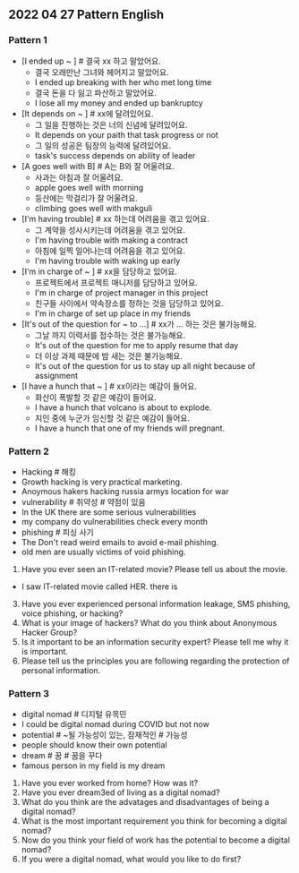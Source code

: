 ## 2022 04 27 Pattern English

### Pattern 1
- [I ended up ~ ] # 결국 xx 하고 말았어요.
  - 결국 오래만난 그녀와 헤어지고 말았어요.
  - I ended up breaking with her who met long time
  - 결국 돈을 다 잃고 파산하고 말았어요.
  - I lose all my money and ended up bankruptcy
- [It depends on ~ ] # xx에 달려있어요. 
  - 그 일을 진행하는 것은 너의 신념에 달려있어요.
  - It depends on your paith that task progress or not
  - 그 일의 성공은 팀장의 능력에 달려있어요.
  - task's success depends on ability of leader
- [A goes well with B] # A는 B와 잘 어울려요.
  - 사과는 아침과 잘 어울려요.
  - apple goes well with morning
  - 등산에는 막걸리가 잘 어울려요.
  - climbing goes well with makguli
- [I'm having trouble] # xx 하는데 어려움을 겪고 있어요.
  - 그 계약을 성사시키는데 어려움을 겪고 있어요.
  - I'm having trouble with making a contract
  - 아침에 일찍 일어나는데 어려움을 겪고 있어요.
  - I'm having trouble with waking up early
- [I'm in charge of ~ ] # xx을 담당하고 있어요.
  - 프로젝트에서 프로젝트 매니저를 담당하고 있어요.
  - I'm in charge of project manager in this project
  - 친구들 사이에서 약속장소를 정하는 것을 담당하고 있어요.
  - I'm in charge of set up place in my friends
- [It's out of the question for ~ to ...] # xx가 ... 하는 것은 불가능해요.
  - 그날 까지 이력서를 접수하는 것은 불가능해요.
  - It's out of the question for me to apply resume that day
  - 더 이상 과제 때문에 밤 새는 것은 불가능해요.
  - It's out of the question for us to stay up all night because of assignment
- [I have a hunch that ~ ] # xx이라는 예감이 들어요.
  - 화산이 폭발할 것 같은 예감이 들어요.
  - I have a hunch that volcano is about to explode.
  - 지인 중에 누군가 임신할 것 같은 예감이 들어요.
  - I have a hunch that one of my friends will pregnant.

### Pattern 2
- Hacking # 해킹
- Growth hacking is very practical marketing.
- Anoymous hakers hacking russia armys location for war
- vulnerability # 취약성 # 약점이 있음
- In the UK there are some serious vulnerabilities
- my company do vulnerabilities check every month
- phishing # 피싱 사기
- The Don't read weird emails to avoid e-mail phishing.
- old men are usually victims of void phishing.

1. Have you ever seen an IT-related movie? Please tell us about the movie.
- I saw IT-related movie called HER. there is 
3. Have you ever experienced personal information leakage, SMS phishing, voice phishing, or hacking?
4. What is your image of hackers? What do you think about Anonymous Hacker Group?
5. Is it important to be an information security expert? Please tell me why it is important.
6. Please tell us the principles you are following regarding the protection of personal information.

### Pattern 3
- digital nomad # 디지털 유목민
- I could be digital nomad during COVID but not now
- potential # ~될 가능성이 있는, 잠재적인 # 가능성
- people should know their own potential
- dream # 꿈 # 꿈을 꾸다
- famous person in my field is my dream

1. Have you ever worked from home? How was it?
2. Have you ever dream3ed of living as a digital nomad?
3. What do you think are the advatages and disadvantages of being a digital nomad?
4. What is the most important requirement you think for becoming a digital nomad?
5. Now do you think your field of work has the potential to become a digital nomad?
6. If you were a digital nomad, what would you like to do first?
